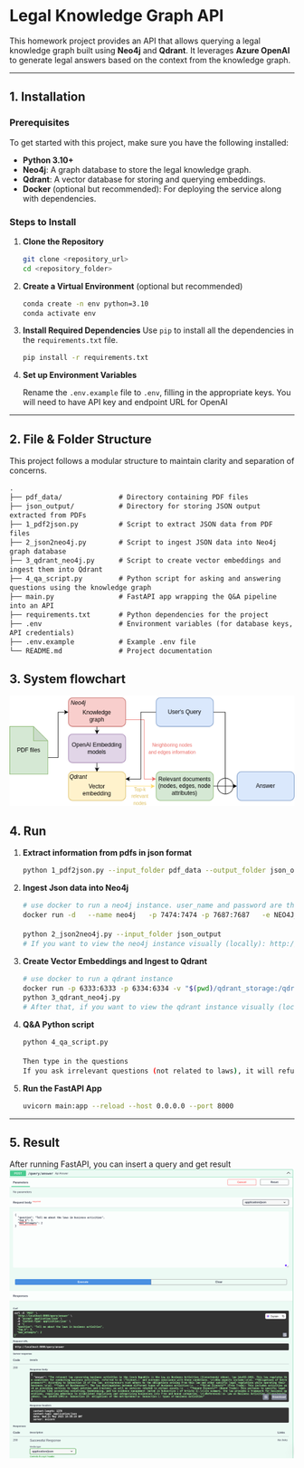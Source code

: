 # Legal Knowledge Graph API

This homework project provides an API that allows querying a legal knowledge graph built using **Neo4j** and **Qdrant**. It leverages **Azure OpenAI** to generate legal answers based on the context from the knowledge graph.

---

## 1. Installation

### Prerequisites
To get started with this project, make sure you have the following installed:

- **Python 3.10+**
- **Neo4j**: A graph database to store the legal knowledge graph.
- **Qdrant**: A vector database for storing and querying embeddings.
- **Docker** (optional but recommended): For deploying the service along with dependencies.

### Steps to Install

1. **Clone the Repository**
    ```bash
    git clone <repository_url>
    cd <repository_folder>
    ```

2. **Create a Virtual Environment** (optional but recommended)
    ```bash
    conda create -n env python=3.10
    conda activate env
    ```

3. **Install Required Dependencies**
    Use `pip` to install all the dependencies in the `requirements.txt` file.

    ```bash
    pip install -r requirements.txt
    ```

4. **Set up Environment Variables**

    Rename the `.env.example` file to `.env`, filling in the appropriate keys.
    You will need to have API key and endpoint URL for OpenAI

---

## 2. File & Folder Structure

This project follows a modular structure to maintain clarity and separation of concerns.

```plaintext
.
├── pdf_data/              # Directory containing PDF files
├── json_output/           # Directory for storing JSON output extracted from PDFs
├── 1_pdf2json.py          # Script to extract JSON data from PDF files
├── 2_json2neo4j.py        # Script to ingest JSON data into Neo4j graph database
├── 3_qdrant_neo4j.py      # Script to create vector embeddings and ingest them into Qdrant
├── 4_qa_script.py         # Python script for asking and answering questions using the knowledge graph
├── main.py                # FastAPI app wrapping the Q&A pipeline into an API
├── requirements.txt       # Python dependencies for the project
├── .env                   # Environment variables (for database keys, API credentials)
├── .env.example           # Example .env file
└── README.md              # Project documentation
```
## 3. System flowchart


![System Flowchart](images/flowchart.png)
## 4. Run
1. **Extract information from pdfs in json format**
    ```bash
    python 1_pdf2json.py --input_folder pdf_data --output_folder json_output
    ```

2. **Ingest Json data into Neo4j** 
    ```bash
    # use docker to run a neo4j instance. user_name and password are those in .env
    docker run -d   --name neo4j   -p 7474:7474 -p 7687:7687   -e NEO4J_AUTH=user_name/password   neo4j:5
 
    python 2_json2neo4j.py --input_folder json_output
    # If you want to view the neo4j instance visually (locally): http://localhost:7474/browser/preview/

    ```

3. **Create Vector Embeddings and Ingest to Qdrant**
    ```bash
    # use docker to run a qdrant instance
    docker run -p 6333:6333 -p 6334:6334 -v "$(pwd)/qdrant_storage:/qdrant/storage:z" qdrant/qdrant
    python 3_qdrant_neo4j.py
    # After that, if you want to view the qdrant instance visually (locally): http://localhost:6333/dashboard#/collections
    ```

4. **Q&A Python script**
    ```bash
    python 4_qa_script.py

    Then type in the questions
    If you ask irrelevant questions (not related to laws), it will refuse to answer
    ```
5. **Run the FastAPI App**
    ```bash
    uvicorn main:app --reload --host 0.0.0.0 --port 8000
    ```
---
## 5. Result
After running FastAPI, you can insert a query and get result
![System Flowchart](images/API_result.png)